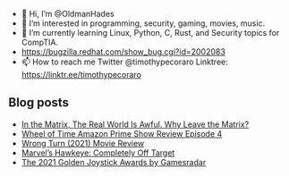 - 👋 Hi, I’m @OldmanHades
- 👀 I’m interested in programming, security, gaming, movies, music.
- 🌱 I’m currently learning Linux, Python, C, Rust, and Security topics for CompTIA.
- https://bugzilla.redhat.com/show_bug.cgi?id=2002083
- 📫 How to reach me Twitter @timothypecoraro
Linktree: https://linktr.ee/timothypecoraro

## Blog posts
<!-- BLOG-POST-LIST:START -->
- [In the Matrix, The Real World Is Awful. Why Leave the Matrix?](https://medium.com/@timothypecoraro/in-the-matrix-the-real-world-is-awful-why-leave-the-matrix-8d41d51e66dd?source=rss-5097f5c9b801------2)
- [Wheel of Time Amazon Prime Show Review Episode 4](https://medium.com/@timothypecoraro/wheel-of-time-amazon-prime-show-review-episode-4-28d0afc88e88?source=rss-5097f5c9b801------2)
- [Wrong Turn &lpar;2021&rpar; Movie Review](https://medium.com/@timothypecoraro/wrong-turn-2021-movie-review-7c4cd7a8ee38?source=rss-5097f5c9b801------2)
- [Marvel’s Hawkeye: Completely Off Target](https://medium.com/there-will-be-games/marvels-hawkeye-season-1-review-episodes-1-2-5176e1e6703a?source=rss-5097f5c9b801------2)
- [The 2021 Golden Joystick Awards by Gamesradar](https://medium.com/@timothypecoraro/the-2021-golden-joystick-awards-by-gamesradar-321676fb2b13?source=rss-5097f5c9b801------2)
<!-- BLOG-POST-LIST:END -->
